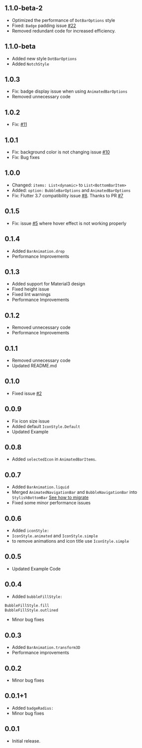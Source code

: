 ## 1.1.0-beta-2
- Optimized the performance of `DotBarOptions` style
- Fixed: `Badge` padding issue [#22](https://github.com/MarsadMaqsood/stylish_bottom_bar/issues/22#issue-2029833633)
- Removed redundant code for increased efficiency.

## 1.1.0-beta
- Added new style `DotBarOptions`
- Added `NotchStyle`

## 1.0.3
- Fix: badge display issue when using `AnimatedBarOptions`
- Removed unnecessary code

## 1.0.2
- Fix: [#11](https://github.com/MarsadMaqsood/stylish_bottom_bar/issues/11)

## 1.0.1
- Fix: background color is not changing issue [#10](https://github.com/MarsadMaqsood/stylish_bottom_bar/issues/10)
- Fix: Bug fixes

## 1.0.0
- Changed: `items: List<dynamic>` to `List<BottomBarItem>`
- Added: `option:` `BubbleBarOptions` and `AnimatedBarOptions`
- Fix: Flutter 3.7 compatibility issue [#8](https://github.com/MarsadMaqsood/stylish_bottom_bar/issues/8). Thanks to PR [#7](https://github.com/MarsadMaqsood/stylish_bottom_bar/pull/7)

## 0.1.5
- Fix: issue [#5](https://github.com/MarsadMaqsood/stylish_bottom_bar/issues/5) where hover effect is not working properly

## 0.1.4
- Added `BarAnimation.drop`
- Performance Improvements

## 0.1.3
- Added support for Material3 design 
- Fixed height issue
- Fixed lint warnings
- Performance Improvements

## 0.1.2
- Removed unnecessary code
- Performance Improvements

## 0.1.1
- Removed unnecessary code
- Updated README.md

## 0.1.0
- Fixed issue [#2](https://github.com/MarsadMaqsood/stylish_bottom_bar/issues/2)

## 0.0.9
- Fix icon size issue
- Added default `IconStyle.Default`
- Updated Example

## 0.0.8
- Added `selectedIcon` in `AnimatedBarItems`.

## 0.0.7
- Added `BarAnimation.liquid`
- Merged `AnimatedNavigationBar` and `BubbleNavigationBar` into `StylishBottomBar` [See how to migrate](https://github.com/MarsadMaqsood/stylish_bottom_bar#migrate)
- Fixed some minor performance issues

## 0.0.6
 - Added `iconStyle:`
 - `IconStyle.animated` and `IconStyle.simple`
 - to remove animations and icon title use `IconStyle.simple`

## 0.0.5
 - Updated Example Code

## 0.0.4
 - Added `bubbleFillStyle:`
```dart
BubbleFillStyle.fill
BubbleFillStyle.outlined
```
 - Minor bug fixes

## 0.0.3
 - Added `BarAnimation.transform3D`
 - Performance improvements

## 0.0.2
 - Minor bug fixes

## 0.0.1+1
- Added `badgeRadius: `
- Minor bug fixes

## 0.0.1
- Initial release.

